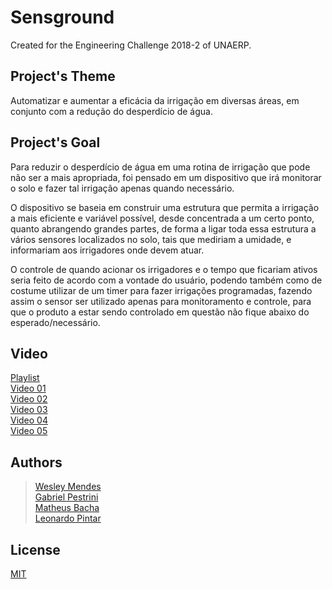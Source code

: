 <!-- <p align="center">
   <a href="https://github.com/WesGtoX/project_name">
     <img src="#" alt="" title="" width="500px">
   </a>
</p>

----------------- -->

# Sensground

Created for the Engineering Challenge 2018-2 of UNAERP.

## Project's Theme ##

Automatizar e aumentar a eficácia da irrigação em diversas áreas, em conjunto com a redução do desperdício de água.

## Project's Goal ##

Para reduzir o desperdício de água em uma rotina de irrigação que pode não ser a mais apropriada, foi pensado em um dispositivo que irá monitorar o solo e fazer tal irrigação apenas quando necessário.  

O dispositivo se baseia em construir uma estrutura que permita a irrigação a mais eficiente e variável possível, desde concentrada a um certo ponto, quanto abrangendo grandes partes, de forma a ligar toda essa estrutura a vários sensores localizados no solo, tais que mediriam a umidade, e informariam aos irrigadores onde devem atuar.  

O controle de quando acionar os irrigadores e o tempo que ficariam ativos seria feito de acordo com a vontade do usuário, podendo também como de costume utilizar de um timer para fazer irrigações programadas, fazendo assim o sensor ser utilizado apenas para monitoramento e controle, para que o produto a estar sendo controlado em questão não fique abaixo do esperado/necessário.  

## Video ##

[Playlist](https://www.youtube.com/playlist?list=PLVXd0jQaw9CT7XM1xctR4YpompubP6Nr1)  
[Video 01](https://www.youtube.com/watch?v=eTBjbAfRT0k)  
[Video 02](https://www.youtube.com/watch?v=voHdttSjfiU)  
[Video 03](https://www.youtube.com/watch?v=oDXG-m-r58U)  
[Video 04](https://www.youtube.com/watch?v=7lv5PtIwNv8)  
[Video 05](https://www.youtube.com/watch?v=LMINkvZZg-k)  


## Authors ##

> [Wesley Mendes](https://github.com/WesGtoX)  
> [Gabriel Pestrini](https://github.com/Pestrini)  
> [Matheus Bacha]()  
> [Leonardo Pintar]()  

## License ##

[MIT](LICENSE)